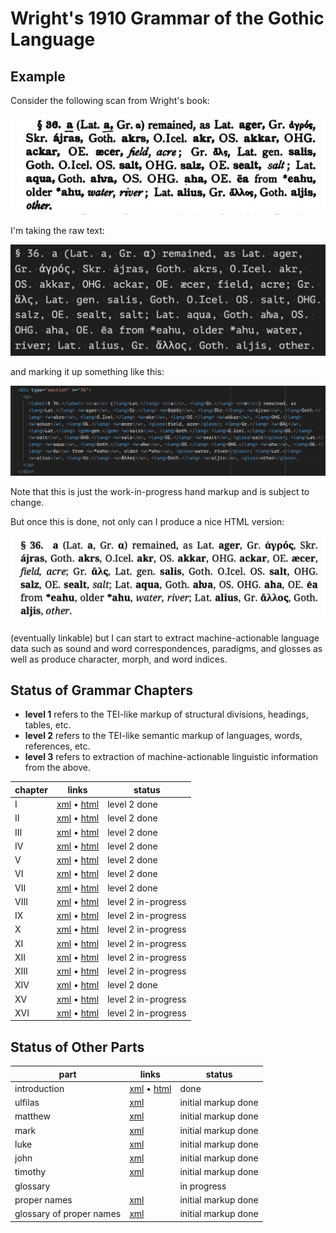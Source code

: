 # Wright's 1910 Grammar of the Gothic Language

## Example

Consider the following scan from Wright's book:

![](https://raw.githubusercontent.com/jtauber/gothica/main/wright-1910-grammar/img/img1.png)

I'm taking the raw text:

![](https://raw.githubusercontent.com/jtauber/gothica/main/wright-1910-grammar/img/img2.png)

and marking it up something like this:

![](https://raw.githubusercontent.com/jtauber/gothica/main/wright-1910-grammar/img/img3.png)

Note that this is just the work-in-progress hand markup and is subject to change.

But once this is done, not only can I produce a nice HTML version:

![](https://raw.githubusercontent.com/jtauber/gothica/main/wright-1910-grammar/img/img4.png)

(eventually linkable) but I can start to extract machine-actionable language data such as sound and word correspondences, paradigms, and glosses as well as produce character, morph, and word indices.

## Status of Grammar Chapters

* **level 1** refers to the TEI-like markup of structural divisions, headings, tables, etc.
* **level 2** refers to the TEI-like semantic markup of languages, words, references, etc.
* **level 3** refers to extraction of machine-actionable linguistic information from the above.

| chapter | links                                                  | status              |
|---------|--------------------------------------------------------|---------------------|
| I       | [xml](xml/chapter01.xml) • [html](html/chapter01.html) | level 2 done        |
| II      | [xml](xml/chapter02.xml) • [html](html/chapter02.html) | level 2 done        |
| III     | [xml](xml/chapter03.xml) • [html](html/chapter03.html) | level 2 done        |
| IV      | [xml](xml/chapter04.xml) • [html](html/chapter04.html) | level 2 done        |
| V       | [xml](xml/chapter05.xml) • [html](html/chapter05.html) | level 2 done        |
| VI      | [xml](xml/chapter06.xml) • [html](html/chapter06.html) | level 2 done        |
| VII     | [xml](xml/chapter07.xml) • [html](html/chapter07.html) | level 2 done        |
| VIII    | [xml](xml/chapter08.xml) • [html](html/chapter08.html) | level 2 in-progress |
| IX      | [xml](xml/chapter09.xml) • [html](html/chapter09.html) | level 2 in-progress |
| X       | [xml](xml/chapter10.xml) • [html](html/chapter10.html) | level 2 in-progress |
| XI      | [xml](xml/chapter11.xml) • [html](html/chapter11.html) | level 2 in-progress |
| XII     | [xml](xml/chapter12.xml) • [html](html/chapter12.html) | level 2 in-progress |
| XIII    | [xml](xml/chapter13.xml) • [html](html/chapter13.html) | level 2 in-progress |
| XIV     | [xml](xml/chapter14.xml) • [html](html/chapter14.html) | level 2 done        |
| XV      | [xml](xml/chapter15.xml) • [html](html/chapter15.html) | level 2 in-progress |
| XVI     | [xml](xml/chapter16.xml) • [html](html/chapter16.html) | level 2 in-progress |

## Status of Other Parts

| part                     | links                                                        | status              |
|--------------------------|--------------------------------------------------------------|---------------------|
| introduction             | [xml](xml/introduction.xml) • [html](html/introduction.html) | done                |
| ulfilas                  | [xml](xml/ulfilas.xml)                                       | initial markup done |
| matthew                  | [xml](xml/matthew.xml)                                       | initial markup done |
| mark                     | [xml](xml/mark.xml)                                          | initial markup done |
| luke                     | [xml](xml/luke.xml)                                          | initial markup done |
| john                     | [xml](xml/john.xml)                                          | initial markup done |
| timothy                  | [xml](xml/timothy.xml)                                       | initial markup done |
| glossary                 |                                                              | in progress         |
| proper names             | [xml](xml/proper_names.xml)                                  | initial markup done |
| glossary of proper names | [xml](xml/glossary_proper_names.xml)                         | initial markup done |

